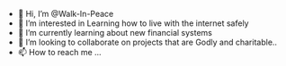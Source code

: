 - 👋 Hi, I’m @Walk-In-Peace
- 👀 I’m interested in Learning how to live with the internet safely
- 🌱 I’m currently learning about new financial systems
- 💞️ I’m looking to collaborate on projects that are Godly and charitable..
- 📫 How to reach me ...

<!---
Walk-In-Peace/Walk-In-Peace is a ✨ special ✨ repository because its `README.md` (this file) appears on your GitHub profile.
You can click the Preview link to take a look at your changes.
--->
